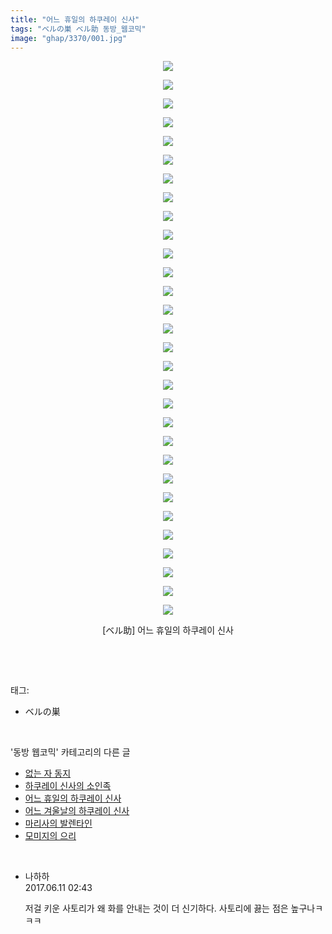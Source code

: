 ```yaml
---
title: "어느 휴일의 하쿠레이 신사"
tags: "ベルの巣 ベル助 동방_웹코믹"
image: "ghap/3370/001.jpg"
---
```

<div class="article">
<p style="text-align: center; clear: none; float: none;"><img src="{{ site.nasurl }}/ghap/3370/001.jpg"/></p>
<p style="text-align: center; clear: none; float: none;"><img src="{{ site.nasurl }}/ghap/3370/002.jpg"/></p>
<p style="text-align: center; clear: none; float: none;"><img src="{{ site.nasurl }}/ghap/3370/003.jpg"/></p>
<p style="text-align: center; clear: none; float: none;"><img src="{{ site.nasurl }}/ghap/3370/004.jpg"/></p>
<p style="text-align: center; clear: none; float: none;"><img src="{{ site.nasurl }}/ghap/3370/005.jpg"/></p>
<p style="text-align: center; clear: none; float: none;"><img src="{{ site.nasurl }}/ghap/3370/006.jpg"/></p>
<p style="text-align: center; clear: none; float: none;"><img src="{{ site.nasurl }}/ghap/3370/007.jpg"/></p>
<p style="text-align: center; clear: none; float: none;"><img src="{{ site.nasurl }}/ghap/3370/008.jpg"/></p>
<p style="text-align: center; clear: none; float: none;"><img src="{{ site.nasurl }}/ghap/3370/009.jpg"/></p>
<p style="text-align: center; clear: none; float: none;"><img src="{{ site.nasurl }}/ghap/3370/010.jpg"/></p>
<p style="text-align: center; clear: none; float: none;"><img src="{{ site.nasurl }}/ghap/3370/011.jpg"/></p>
<p style="text-align: center; clear: none; float: none;"><img src="{{ site.nasurl }}/ghap/3370/012.jpg"/></p>
<p style="text-align: center; clear: none; float: none;"><img src="{{ site.nasurl }}/ghap/3370/013.jpg"/></p>
<p style="text-align: center; clear: none; float: none;"><img src="{{ site.nasurl }}/ghap/3370/014.jpg"/></p>
<p style="text-align: center; clear: none; float: none;"><img src="{{ site.nasurl }}/ghap/3370/015.jpg"/></p>
<p style="text-align: center; clear: none; float: none;"><img src="{{ site.nasurl }}/ghap/3370/016.jpg"/></p>
<p style="text-align: center; clear: none; float: none;"><img src="{{ site.nasurl }}/ghap/3370/017.jpg"/></p>
<p style="text-align: center; clear: none; float: none;"><img src="{{ site.nasurl }}/ghap/3370/018.jpg"/></p>
<p style="text-align: center; clear: none; float: none;"><img src="{{ site.nasurl }}/ghap/3370/019.jpg"/></p>
<p style="text-align: center; clear: none; float: none;"><img src="{{ site.nasurl }}/ghap/3370/020.jpg"/></p>
<p style="text-align: center; clear: none; float: none;"><img src="{{ site.nasurl }}/ghap/3370/021.jpg"/></p>
<p style="text-align: center; clear: none; float: none;"><img src="{{ site.nasurl }}/ghap/3370/022.jpg"/></p>
<p style="text-align: center; clear: none; float: none;"><img src="{{ site.nasurl }}/ghap/3370/023.jpg"/></p>
<p style="text-align: center; clear: none; float: none;"><img src="{{ site.nasurl }}/ghap/3370/024.jpg"/></p>
<p style="text-align: center; clear: none; float: none;"><img src="{{ site.nasurl }}/ghap/3370/025.jpg"/></p>
<p style="text-align: center; clear: none; float: none;"><img src="{{ site.nasurl }}/ghap/3370/026.jpg"/></p>
<p style="text-align: center; clear: none; float: none;"><img src="{{ site.nasurl }}/ghap/3370/027.jpg"/></p>
<p style="text-align: center; clear: none; float: none;"><img src="{{ site.nasurl }}/ghap/3370/028.jpg"/></p>
<p style="text-align: center; clear: none; float: none;"><img src="{{ site.nasurl }}/ghap/3370/029.jpg"/></p>
<p style="text-align: center; clear: none; float: none;"><img src="{{ site.nasurl }}/ghap/3370/030.jpg"/></p>
<p style="text-align: center; clear: none; float: none;">[ベル助] 어느 휴일의 하쿠레이 신사</p>
<p><br/></p>
</div><br/>
<div class="tagTrail">
<p>태그: </p>
<ul>
<li>ベルの巣</li>
</ul>
</div><br/>
<div class="another">
<p>'동방 웹코믹' 카테고리의 다른 글</p>
<ul>
<li><a href="/2017-06-11-ghap_3372">없는 자 동지</a></li>
<li><a href="/2017-06-11-ghap_3371">하쿠레이 신사의 소인족</a></li>
<li><a href="/2017-06-11-ghap_3370">어느 휴일의 하쿠레이 신사</a></li>
<li><a href="/2017-06-11-ghap_3369">어느 겨울날의 하쿠레이 신사</a></li>
<li><a href="/2017-06-11-ghap_3368">마리사의 발렌타인</a></li>
<li><a href="/2017-06-11-ghap_3367">모미지의 으리</a></li>
</ul>
</div><br/>
<div class="cb_module cb_fluid">
<div class="cb_wrt cb_profile">
<div class="comment">
<ul>
<li class="cb_thumb_off" id="comment15010364">
<div class="cb_comment_area">
<div class="cb_info_area">
<div class="cb_section">
<span class="cb_nick_name">나하하</span>
</div>
<div class="cb_section">
<span class="cb_date">2017.06.11 02:43 </span>
</div>
</div>
<div class="cb_dsc_comment">
<p class="cb_dsc">
											저걸 키운 사토리가 왜 화를 안내는 것이 더 신기하다. 사토리에 끓는 점은 높구나ㅋㅋㅋ
										</p>
</div>
</div></li>
</ul>
</div>
</div><!-- commentList close -->
</div><br/>
